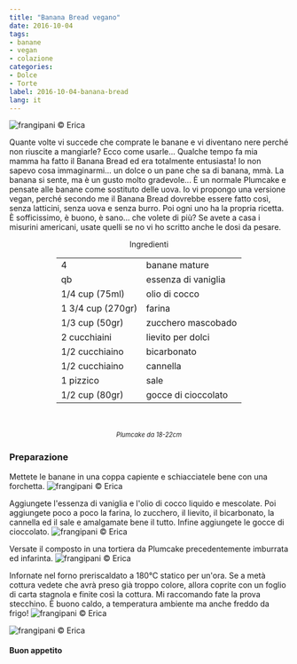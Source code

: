 ```yaml
---
title: "Banana Bread vegano"
date: 2016-10-04
tags:
- banane
- vegan
- colazione
categories:
- Dolce
- Torte
label: 2016-10-04-banana-bread
lang: it
---
```

![](../2016-10-04-banana-bread/header.jpg "frangipani © Erica")

Quante volte vi succede che comprate le banane e vi diventano nere perché non riuscite a mangiarle? Ecco come usarle... Qualche tempo fa mia mamma ha fatto il Banana Bread ed era totalmente entusiasta! Io non sapevo cosa immaginarmi... un dolce o un pane che sa di banana, mmà. La banana si sente, ma è un gusto molto gradevole... È un normale Plumcake e pensate alle banane come sostituto delle uova. Io vi propongo una versione vegan, perché secondo me il Banana Bread dovrebbe essere fatto così, senza latticini, senza uova e senza burro. Poi ogni uno ha la propria ricetta. È sofficissimo, è buono, è sano... che volete di più? Se avete a casa i misurini americani, usate quelli se no vi ho scritto anche le dosi da pesare.

<div id="wrapper" style="text-align: center">
  <div id="yourdiv" style="display: inline-block;">
    <div class="ingredients">
      <div class="ingredients-title">Ingredienti</div>
      <table>
        <tbody>
          <tr>
            <td>4</td>
            <td>banane mature</td>
          </tr>
          <tr>
            <td>qb</td>
            <td>essenza di vaniglia</td>
          </tr>
          <tr>
            <td>1/4 cup (75ml)</td>
            <td>olio di cocco</td>
          </tr>
          <tr>
            <td>1 3/4 cup (270gr)</td>
            <td>farina</td>
          </tr>
          <tr>
            <td>1/3 cup (50gr)</td>
            <td>zucchero mascobado</td>
          </tr>
          <tr>
            <td>2 cucchiaini</td>
            <td>lievito per dolci</td>
          </tr>
          <tr>
            <td>1/2 cucchiaino</td>
            <td>bicarbonato</td>
          </tr>
          <tr>
            <td>1/2 cucchiaino</td>
            <td>cannella</td>
          </tr>
          <tr>
            <td>1 pizzico</td>
            <td>sale</td>
          </tr>
          <tr>
            <td>1/2 cup (80gr)</td>
            <td>gocce di cioccolato</td>  
          </tr>
        </tbody>
      </table>
      <br></br>
      <i class="pull-right" style="font-size: 80%;">Plumcake da 18-22cm</i>
    </div>
  </div>
</div>


<h3>
  <font color="grey">
    <i class="fa-solid fa-gears"></i>
  </font> Preparazione
</h3>

Mettete le banane in una coppa capiente e schiacciatele bene con una forchetta. 
![](../2016-10-04-banana-bread/ingredienti.jpg "frangipani © Erica")

Aggiungete l'essenza di vaniglia e l'olio di cocco liquido e mescolate. Poi aggiungete poco a poco la farina, lo zucchero, il lievito, il bicarbonato, la cannella ed il sale e amalgamate bene il tutto. Infine aggiungete le gocce di cioccolato.
![](../2016-10-04-banana-bread/impasto.jpg "frangipani © Erica")

Versate il composto in una tortiera da Plumcake precedentemente imburrata ed infarinta.
![](../2016-10-04-banana-bread/teglia.jpg "frangipani © Erica")

Infornate nel forno preriscaldato a 180°C statico per un'ora. Se a metà cottura vedete che avrà preso già troppo colore, allora coprite con un foglio di carta stagnola e finite così la cottura. Mi raccomando fate la prova stecchino. È buono caldo, a temperatura ambiente ma anche freddo da frigo!
![](../2016-10-04-banana-bread/risultato1.jpg "frangipani © Erica")

![](../2016-10-04-banana-bread/risultato2.jpg "frangipani © Erica")


<h4>Buon appetito
  <font color="red">
    <i class="fa-regular fa-face-smile"></i>
  </font>
</h4>
